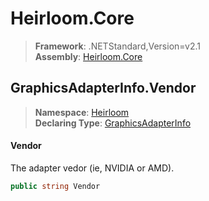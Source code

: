 # Heirloom.Core

> **Framework**: .NETStandard,Version=v2.1  
> **Assembly**: [Heirloom.Core][0]  

## GraphicsAdapterInfo.Vendor

> **Namespace**: [Heirloom][0]  
> **Declaring Type**: [GraphicsAdapterInfo][1]  

#### Vendor

The adapter vedor (ie, NVIDIA or AMD).

```cs
public string Vendor
```

[0]: ../../../Heirloom.Core.md
[1]: ../GraphicsAdapterInfo.md
